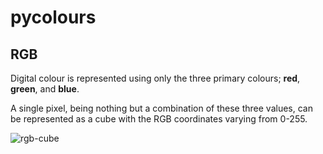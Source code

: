 # pycolours

##  RGB

Digital colour is represented using only the three primary colours; **red**, **green**, and **blue**.

A single pixel, being nothing but a combination of these three values, can be represented as a cube with the RGB coordinates varying from 0-255.

![rgb-cube](https://img.favpng.com/3/18/14/rgb-color-model-visible-spectrum-color-space-png-favpng-VcwRvnSFWbjZWxJvUhccwrWKp.jpg)
